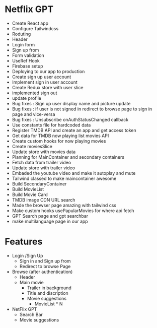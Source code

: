 # Netflix GPT

- Create React app
- Configure Tailwindcss
- Roduting
- Header
- Login form
- Sign up from
- Form validation
- UseRef Hook
- Firebase setup
- Deploying to our app to production
- Create sign up user account
- Implement sign in user account
- Create Redux store with user slice
- implemented sign out 
- update profile
- Bug fixes : Sign up user display name and picture update
- Bug fixes : if user is not signed in redirect to browse page to sign in page and vice-versa
- Bug fixes : Unsubscribe onAuthStatusChanged callback
- Use constants file for hardcoded data 
- Register TMDB API and create an app and get access token
- Get data for TMDB  now playing list movies API
- Create custom hooks for now playing movies
- Create moviesSlice 
- Update store with movies data 
- Planning for MainContainer and secondary containers
- Fetch data from trailer video
- Update store with trailer video
- Embaded the youtube video and make it  autoplay and mute
- Tailwind classed to make maincontainer awesome
- Build SecondaryContainer
- Build MovieList 
- Build Movie Card 
- TMDB image CDN URL search
- Made the browser page  amazing with tailwind css
- Make custom hooks usePapularMovies for where api fetch
- GPT Search page and gpt searchbar
- make multilanguage page in our app

# Features

- Login /Sign Up
  - Sign in and Sign up from
  - Redirect to browse Page
- Browse (after authentication)
  - Header
  - Main movie
    - Trailer in background
    - Title and discription
    - Movie suggestions
      - MovieList \* N
- NetFlix GPT
  - Search Bar
  - Movie suggestions
